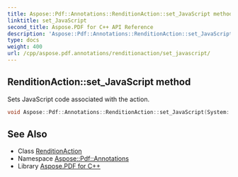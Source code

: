 ```yaml
---
title: Aspose::Pdf::Annotations::RenditionAction::set_JavaScript method
linktitle: set_JavaScript
second_title: Aspose.PDF for C++ API Reference
description: 'Aspose::Pdf::Annotations::RenditionAction::set_JavaScript method. Sets JavaScript code associated with the action in C++.'
type: docs
weight: 400
url: /cpp/aspose.pdf.annotations/renditionaction/set_javascript/
---
```

## RenditionAction::set_JavaScript method


Sets JavaScript code associated with the action.

```cpp
void Aspose::Pdf::Annotations::RenditionAction::set_JavaScript(System::String value)
```

## See Also

* Class [RenditionAction](../)
* Namespace [Aspose::Pdf::Annotations](../../)
* Library [Aspose.PDF for C++](../../../)
